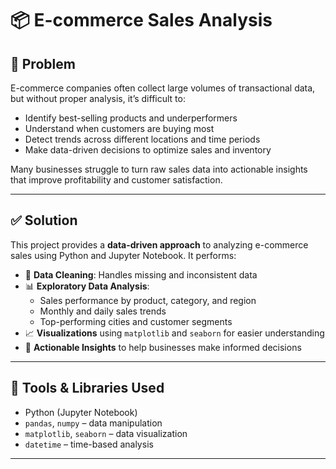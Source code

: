 # 📦 E-commerce Sales Analysis

## 🧩 Problem

E-commerce companies often collect large volumes of transactional data, but without proper analysis, it’s difficult to:

- Identify best-selling products and underperformers
- Understand when customers are buying most
- Detect trends across different locations and time periods
- Make data-driven decisions to optimize sales and inventory

Many businesses struggle to turn raw sales data into actionable insights that improve profitability and customer satisfaction.

---

## ✅ Solution

This project provides a **data-driven approach** to analyzing e-commerce sales using Python and Jupyter Notebook. It performs:

- 🧹 **Data Cleaning**: Handles missing and inconsistent data
- 📊 **Exploratory Data Analysis**:
  - Sales performance by product, category, and region
  - Monthly and daily sales trends
  - Top-performing cities and customer segments
- 📈 **Visualizations** using `matplotlib` and `seaborn` for easier understanding
- 📎 **Actionable Insights** to help businesses make informed decisions

---

## 🔧 Tools & Libraries Used

- Python (Jupyter Notebook)
- `pandas`, `numpy` – data manipulation
- `matplotlib`, `seaborn` – data visualization
- `datetime` – time-based analysis

---

